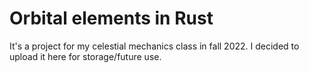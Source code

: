 # Orbital elements in Rust

It's a project for my celestial mechanics class in fall 2022.
I decided to upload it here for storage/future use.
